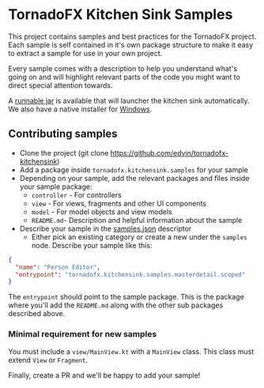 # TornadoFX Kitchen Sink Samples

This project contains samples and best practices for the TornadoFX project. Each sample is
self contained in it's own package structure to make it easy to extract a sample for use in your own project.

Every sample comes with a description to help you understand what's going on and will highlight relevant parts of the code you might want to direct special attention towards.

A [runnable jar](http://tornadofx.tornado.no/kitchensink/fxlauncher.jar) is available that will launcher the kitchen sink automatically.
We also have a native installer for [Windows](http://tornadofx.tornado.no/kitchensink/tornadofx-kitchensink-1.0.exe).

## Contributing samples

- Clone the project (git clone https://github.com/edvin/tornadofx-kitchensink)
- Add a package inside `tornadofx.kitchensink.samples` for your sample
- Depending on your sample, add the relevant packages and files inside your sample package:
    - `controller` - For controllers
    - `view` - For views, fragments and other UI components
    - `model` - For model objects and view models
    - `README.md`- Description and helpful information about the sample
- Describe your sample in the [samples.json](tree/master/src/main/resources/samples.json) descriptor
    - Either pick an existing category or create a new under the `samples` node. Describe your sample like this:

```json
{
  "name": "Person Editor",
  "entrypoint": "tornadofx.kitchensink.samples.masterdetail.scoped"
}
```

The `entrypoint` should point to the sample package. This is the package where you'll add the `README.md` along with the other sub packages described above.

### Minimal requirement for new samples

You must include a `view/MainView.kt` with a `MainView` class. This class must extend `View` or `Fragment`.

Finally, create a PR and we'll be happy to add your sample!
